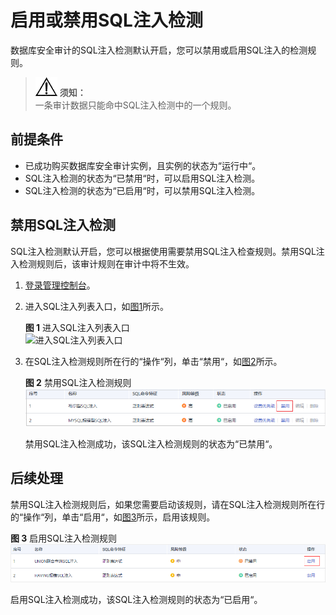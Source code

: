 # 启用或禁用SQL注入检测<a name="ZH-CN_TOPIC_0145074176"></a>

数据库安全审计的SQL注入检测默认开启，您可以禁用或启用SQL注入的检测规则。

>![](public_sys-resources/icon-notice.gif) **须知：**   
>一条审计数据只能命中SQL注入检测中的一个规则。  

## 前提条件<a name="section070891116319"></a>

-   已成功购买数据库安全审计实例，且实例的状态为“运行中“。
-   SQL注入检测的状态为“已禁用“时，可以启用SQL注入检测。
-   SQL注入检测的状态为“已启用“时，可以禁用SQL注入检测。

## 禁用SQL注入检测<a name="section1466619111369"></a>

SQL注入检测默认开启，您可以根据使用需要禁用SQL注入检查规则。禁用SQL注入检测规则后，该审计规则在审计中将不生效。

1.  [登录管理控制台](https://console.huaweicloud.com/)。
2.  进入SQL注入列表入口，如[图1](#fig61991836131419)所示。

    **图 1**  进入SQL注入列表入口<a name="fig61991836131419"></a>  
    ![](figures/进入SQL注入列表入口.png "进入SQL注入列表入口")

3.  在SQL注入检测规则所在行的“操作“列，单击“禁用“，如[图2](#fig148017166466)所示。

    **图 2**  禁用SQL注入检测规则<a name="fig148017166466"></a>  
    ![](figures/禁用SQL注入检测规则.png "禁用SQL注入检测规则")

    禁用SQL注入检测成功，该SQL注入检测规则的状态为“已禁用“。


## 后续处理<a name="section116222113496"></a>

禁用SQL注入检测规则后，如果您需要启动该规则，请在SQL注入检测规则所在行的“操作“列，单击“启用“，如[图3](#fig185497132517)所示，启用该规则。

**图 3**  启用SQL注入检测规则<a name="fig185497132517"></a>  
![](figures/启用SQL注入检测规则.png "启用SQL注入检测规则")

启用SQL注入检测成功，该SQL注入检测规则的状态为“已启用“。

